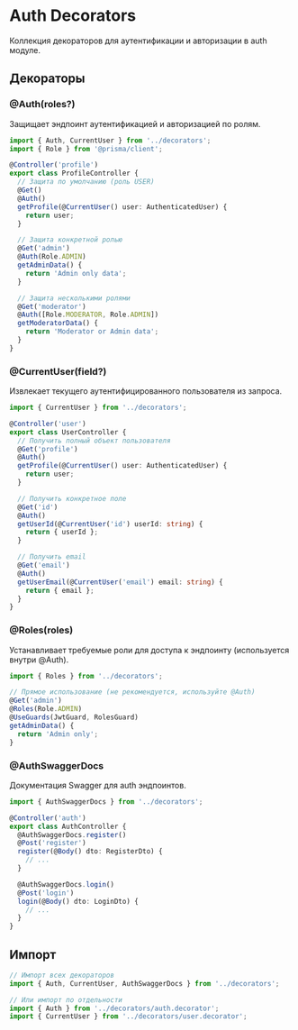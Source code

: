 # Auth Decorators

Коллекция декораторов для аутентификации и авторизации в auth модуле.

## Декораторы

### @Auth(roles?)

Защищает эндпоинт аутентификацией и авторизацией по ролям.

```typescript
import { Auth, CurrentUser } from '../decorators';
import { Role } from '@prisma/client';

@Controller('profile')
export class ProfileController {
  // Защита по умолчанию (роль USER)
  @Get()
  @Auth()
  getProfile(@CurrentUser() user: AuthenticatedUser) {
    return user;
  }

  // Защита конкретной ролью
  @Get('admin')
  @Auth(Role.ADMIN)
  getAdminData() {
    return 'Admin only data';
  }

  // Защита несколькими ролями
  @Get('moderator')
  @Auth([Role.MODERATOR, Role.ADMIN])
  getModeratorData() {
    return 'Moderator or Admin data';
  }
}
```

### @CurrentUser(field?)

Извлекает текущего аутентифицированного пользователя из запроса.

```typescript
import { CurrentUser } from '../decorators';

@Controller('user')
export class UserController {
  // Получить полный объект пользователя
  @Get('profile')
  @Auth()
  getProfile(@CurrentUser() user: AuthenticatedUser) {
    return user;
  }

  // Получить конкретное поле
  @Get('id')
  @Auth()
  getUserId(@CurrentUser('id') userId: string) {
    return { userId };
  }

  // Получить email
  @Get('email')
  @Auth()
  getUserEmail(@CurrentUser('email') email: string) {
    return { email };
  }
}
```

### @Roles(roles)

Устанавливает требуемые роли для доступа к эндпоинту (используется внутри @Auth).

```typescript
import { Roles } from '../decorators';

// Прямое использование (не рекомендуется, используйте @Auth)
@Get('admin')
@Roles(Role.ADMIN)
@UseGuards(JwtGuard, RolesGuard)
getAdminData() {
  return 'Admin only';
}
```

### @AuthSwaggerDocs

Документация Swagger для auth эндпоинтов.

```typescript
import { AuthSwaggerDocs } from '../decorators';

@Controller('auth')
export class AuthController {
  @AuthSwaggerDocs.register()
  @Post('register')
  register(@Body() dto: RegisterDto) {
    // ...
  }

  @AuthSwaggerDocs.login()
  @Post('login')
  login(@Body() dto: LoginDto) {
    // ...
  }
}
```

## Импорт

```typescript
// Импорт всех декораторов
import { Auth, CurrentUser, AuthSwaggerDocs } from '../decorators';

// Или импорт по отдельности
import { Auth } from '../decorators/auth.decorator';
import { CurrentUser } from '../decorators/user.decorator';
```
